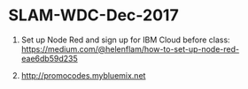 # SLAM-WDC-Dec-2017

1. Set up Node Red and sign up for IBM Cloud before class: https://medium.com/@helenflam/how-to-set-up-node-red-eae6db59d235

2. http://promocodes.mybluemix.net

